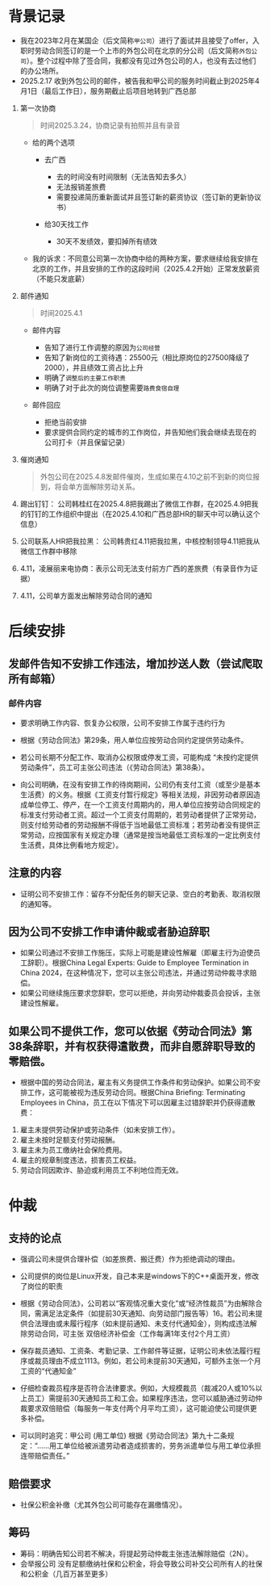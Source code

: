 # 背景记录


- 我在2023年2月在某国企（后文简称`甲公司`）进行了面试并且接受了offer，入职时劳动合同签订的是一个上市的外包公司在北京的分公司（后文简称`外包公司`）。整个过程中除了签合同，我都没有见过外包公司的人，也没有去过他们的办公场所。
- 2025.2.17 收到外包公司的邮件，被告我和甲公司的服务时间截止到2025年4月1日（最后工作日），服务期截止后项目地转到广西总部




1.  第一次协商

    > 时间2025.3.24，协商记录有拍照并且有录音
    - 给的两个选项
        - 去广西
            - 去的时间没有时间限制（无法告知去多久）
            - 无法报销差旅费
            - 需要投递简历重新面试并且签订新的薪资协议（签订新的更新协议书）

        -  给30天找工作
            - 30天不发绩效，要扣掉所有绩效
    
    - 我的诉求：不同意公司第一次协商中给的两种方案，要求继续给我安排在北京的工作，并且安排的工作的这段时间（2025.4.2开始）正常发放薪资（不能只发底薪）




1. 邮件通知

    > 时间2025.4.1


    -  邮件内容

        - 告知了进行工作调整的原因为`公司经营`
        - 告知了新岗位的工资待遇：25500元（相比原岗位的27500降级了2000），并且绩效工资占比上升
        - 明确了`调整后的主要工作职责`
        - 明确了对于此次的岗位调整需要`路费食宿自理`

    -  邮件回应
        - 拒绝当前安排
        - 要求提供合同约定的城市的工作岗位，并告知他们我会继续去现在的公司打卡（并且保留记录）


1. 催岗通知
    > 外包公司在2025.4.8发邮件催岗，生成如果在4.10之前不到新的岗位报到，将会单方面解除劳动关系。

1. 踢出钉钉： 公司韩桂红在2025.4.8把我踢出了微信工作群，在2025.4.9把我的钉钉的工作组织中提出（在2025.4.10和广西总部HR的聊天中可以确认这个信息）

1. 公司联系人HR把我拉黑： 公司韩贵红4.11把我拉黑，中核控制领导4.11把我从微信工作群中移除
1. 4.11，凌展丽来电协商：表示公司无法支付前方广西的差旅费（有录音作为证据）
1. 4.11，公司单方面发出解除劳动合同的通知

# 后续安排

## 发邮件告知不安排工作违法，增加抄送人数（尝试爬取所有邮箱）

### 邮件内容 



- 要求明确工作内容、恢复办公权限，公司不安排工作属于违约行为

- 根据《劳动合同法》第29条，用人单位应按劳动合同约定提供劳动条件。

- 若公司长期不分配工作、取消办公权限或停发工资，可能构成 “未按约定提供劳动条件”，员工可主张公司违法（《劳动合同法》第38条）。
- 向公司明确，在没有安排工作的待岗期间，公司仍有支付工资（或至少是基本生活费）的义务。根据《工资支付暂行规定》等相关法规，非因劳动者原因造成单位停工、停产，在一个工资支付周期内的，用人单位应按劳动合同规定的标准支付劳动者工资。超过一个工资支付周期的，若劳动者提供了正常劳动，则支付给劳动者的劳动报酬不得低于当地最低工资标准；若劳动者没有提供正常劳动，应按国家有关规定办理（通常是按当地最低工资标准的一定比例支付生活费，具体比例看地方规定）。


## 注意的内容

- 证明公司不安排工作：留存不分配任务的聊天记录、空白的考勤表、取消权限的通知等。


## 因为公司不安排工作申请仲裁或者胁迫辞职

- 如果公司通过不安排工作施压，实际上可能是建设性解雇（即雇主行为迫使员工辞职）。根据China Legal Experts: Guide to Employee Termination in China 2024，在这种情况下，您可以主张公司违法，并通过劳动仲裁寻求赔偿。
- 如果公司继续施压要求您辞职，您可以拒绝，并向劳动仲裁委员会投诉，主张建设性解雇。




## 如果公司不提供工作，您可以依据《劳动合同法》第38条辞职，并有权获得遣散费，而非自愿辞职导致的零赔偿。
- 根据中国的劳动合同法，雇主有义务提供工作条件和劳动保护。如果公司不安排工作，这可能被视为违反劳动合同。根据China Briefing: Terminating Employees in China，员工在以下情况下可以因雇主过错辞职并仍获得遣散费：

1. 雇主未提供劳动保护或劳动条件（如未安排工作）。
1. 雇主未按时足额支付劳动报酬。
1. 雇主未为员工缴纳社会保险费用。
1. 雇主的规章制度违法，损害员工权益。
1. 劳动合同因欺诈、胁迫或利用员工不利地位而无效。

# 仲裁


## 支持的论点

- 强调公司未提供合理补偿（如差旅费、搬迁费）作为拒绝调动的理由。
- 公司提供的岗位是Linux开发，自己本来是windows下的C++桌面开发，修改了岗位的职责 
- 根据《劳动合同法》，公司若以“客观情况重大变化”或“经济性裁员”为由解除合同，需满足法定条件（如提前30天通知、向劳动部门报告等）16。若公司未提供合法理由或未履行程序（如未提前通知、未支付代通知金），则构成违法解除劳动合同，可主张 双倍经济补偿金（工作每满1年支付2个月工资）
- 保存裁员通知、工资条、考勤记录、工作邮件等证据，证明公司未依法履行程序或裁员理由不成立1113。例如，若公司未提前30天通知，可额外主张一个月工资的“代通知金”
- 仔细检查裁员程序是否符合法律要求。例如，大规模裁员（裁减20人或10%以上员工）需提前30天通知员工和工会。如果程序违法，您可以威胁通过劳动仲裁要求双倍赔偿（每服务一年支付两个月平均工资），这可能迫使公司提供更多补偿。

- 可以同时追究：甲公司 (用工单位) 根据《劳动合同法》第九十二条规定：“……用工单位给被派遣劳动者造成损害的，劳务派遣单位与用工单位承担连带赔偿责任。”

## 赔偿要求
- 社保公积金补缴（尤其外包公司可能存在漏缴情况）。



## 筹码

- 筹码：明确告知公司若不解决，将提起劳动仲裁主张违法解除赔偿（2N）。
- 会举报公司 没有足额缴纳社保和公积金，将会导致公司补交公司所有人的社保和公积金（几百万甚至更多）



